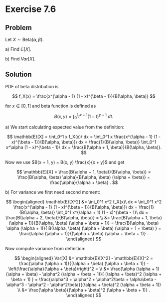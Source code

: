 # Exercise 7.6

## Problem

Let $X \sim \text{Beta}(\alpha, \beta)$.

a) Find $\mathbb{E}[X]$.

b) Find $Var[X]$.

## Solution

PDF of beta distribution is

$$
f_X(x) = \frac{x^{\alpha - 1} (1 - x)^{\beta - 1}}{B(\alpha, \beta)}
$$

for $x \in [0, 1]$ and beta function is defined as

$$
B(x, y) = \int_0^1 t^{x-1} (1 - t)^{y-1}\ dt .
$$

a) We start calculating expected value from the definition:

$$
\mathbb{E}[X] = \int_0^1 x f_X(x)\ dx =
\int_0^1 x \frac{x^{\alpha - 1} (1 - x)^{\beta - 1}}{B(\alpha, \beta)}\ dx =
\frac{1}{B(\alpha, \beta)} \int_0^1 x^\alpha (1 - x)^{\beta - 1}\ dx =
\frac{B(\alpha + 1, \beta)}{B(\alpha, \beta)}.
$$

Now we use $B(x + 1, y) = B(x, y) \frac{x}{x + y}$ and get

$$
\mathbb{E}[X] = \frac{B(\alpha + 1, \beta)}{B(\alpha, \beta)} =
\frac{B(\alpha, \beta) \alpha}{B(\alpha, \beta) (\alpha + \beta)} =
\frac{\alpha}{\alpha + \beta} .
$$

b) For variance we first need second moment:

$$
\begin{aligned}
\mathbb{E}[X^2] &= \int_0^1 x^2 f_X(x)\ dx =
\int_0^1 x^2 \frac{x^{\alpha - 1} (1 - x)^{\beta - 1}}{B(\alpha, \beta)}\ dx =
\frac{1}{B(\alpha, \beta)} \int_0^1 x^{\alpha + 1} (1 - x)^{\beta - 1}\ dx =
\frac{B(\alpha + 2, \beta)}{B(\alpha, \beta)} = \\
&= \frac{B(\alpha + 1, \beta) (\alpha + 1)}{B(\alpha, \beta) (\alpha + \beta + 1)} =
\frac{B(\alpha, \beta) \alpha (\alpha + 1)}{
    B(\alpha, \beta) (\alpha + \beta) (\alpha + 1 + \beta)
} = \frac{\alpha (\alpha + 1)}{(\alpha + \beta) (\alpha + \beta + 1)} .
\end{aligned}
$$

Now compute variance from definition:

$$
\begin{aligned}
Var[X] &= \mathbb{E}[X^2] - \mathbb{E}[X]^2 =
\frac{\alpha (\alpha + 1)}{(\alpha + \beta) (\alpha + \beta + 1)} -
\left(\frac{\alpha}{\alpha + \beta}\right)^2 = \\
&= \frac{\alpha (\alpha + 1) (\alpha + \beta) - \alpha^2 (\alpha + \beta + 1)}{
    (\alpha + \beta)^2 (\alpha + \beta + 1)
} = \frac{\alpha^3 + \alpha^2 + \alpha^2\beta + \alpha\beta - \alpha^3 -
    \alpha^2 - \alpha^2\beta}{(\alpha + \beta)^2 (\alpha + \beta + 1)} \\
&= \frac{\alpha \beta}{(\alpha + \beta)^2 (\alpha + \beta + 1)} .
\end{aligned}
$$
